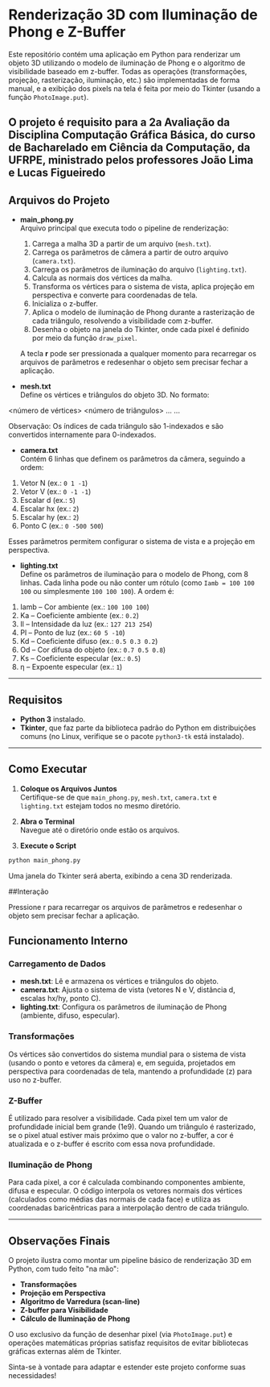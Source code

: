 # Renderização 3D com Iluminação de Phong e Z-Buffer

Este repositório contém uma aplicação em Python para renderizar um objeto 3D utilizando o modelo de iluminação de Phong e o algoritmo de visibilidade baseado em z-buffer. Todas as operações (transformações, projeção, rasterização, iluminação, etc.) são implementadas de forma manual, e a exibição dos pixels na tela é feita por meio do Tkinter (usando a função `PhotoImage.put`).

O projeto é requisito para a 2a Avaliação da Disciplina Computação Gráfica Básica, do curso de Bacharelado em Ciência da Computação, da UFRPE, ministrado pelos professores João Lima e Lucas Figueiredo
---

## Arquivos do Projeto

- **main_phong.py**  
  Arquivo principal que executa todo o pipeline de renderização:  
  1. Carrega a malha 3D a partir de um arquivo (`mesh.txt`).  
  2. Carrega os parâmetros de câmera a partir de outro arquivo (`camera.txt`).  
  3. Carrega os parâmetros de iluminação do arquivo (`lighting.txt`).  
  4. Calcula as normais dos vértices da malha.  
  5. Transforma os vértices para o sistema de vista, aplica projeção em perspectiva e converte para coordenadas de tela.  
  6. Inicializa o z-buffer.  
  7. Aplica o modelo de iluminação de Phong durante a rasterização de cada triângulo, resolvendo a visibilidade com z-buffer.  
  8. Desenha o objeto na janela do Tkinter, onde cada pixel é definido por meio da função `draw_pixel`.

  A tecla **r** pode ser pressionada a qualquer momento para recarregar os arquivos de parâmetros e redesenhar o objeto sem precisar fechar a aplicação.

- **mesh.txt**  
  Define os vértices e triângulos do objeto 3D. No formato:

<número de vértices>
<número de triângulos> <x1> <y1> <z1> <x2> <y2> <z2> 
... 
<xn> <yn> <zn> <i1> <i2> <i3> 
...

Observação: Os índices de cada triângulo são 1-indexados e são convertidos internamente para 0-indexados.

- **camera.txt**  
Contém 6 linhas que definem os parâmetros da câmera, seguindo a ordem:
1. Vetor N (ex.: `0 1 -1`)  
2. Vetor V (ex.: `0 -1 -1`)  
3. Escalar d (ex.: `5`)  
4. Escalar hx (ex.: `2`)  
5. Escalar hy (ex.: `2`)  
6. Ponto C (ex.: `0 -500 500`)  

Esses parâmetros permitem configurar o sistema de vista e a projeção em perspectiva.

- **lighting.txt**  
Define os parâmetros de iluminação para o modelo de Phong, com 8 linhas. Cada linha pode ou não conter um rótulo (como `Iamb = 100 100 100` ou simplesmente `100 100 100`). A ordem é:
1. Iamb – Cor ambiente (ex.: `100 100 100`)  
2. Ka – Coeficiente ambiente (ex.: `0.2`)  
3. Il – Intensidade da luz (ex.: `127 213 254`)  
4. Pl – Ponto de luz (ex.: `60 5 -10`)  
5. Kd – Coeficiente difuso (ex.: `0.5 0.3 0.2`)  
6. Od – Cor difusa do objeto (ex.: `0.7 0.5 0.8`)  
7. Ks – Coeficiente especular (ex.: `0.5`)  
8. η – Expoente especular (ex.: `1`)

---

## Requisitos

- **Python 3** instalado.  
- **Tkinter**, que faz parte da biblioteca padrão do Python em distribuições comuns (no Linux, verifique se o pacote `python3-tk` está instalado).

---

## Como Executar

1. **Coloque os Arquivos Juntos**  
 Certifique-se de que `main_phong.py`, `mesh.txt`, `camera.txt` e `lighting.txt` estejam todos no mesmo diretório.

2. **Abra o Terminal**  
 Navegue até o diretório onde estão os arquivos.

3. **Execute o Script**  
 ```bash
 python main_phong.py
```
Uma janela do Tkinter será aberta, exibindo a cena 3D renderizada.

##Interação

Pressione r para recarregar os arquivos de parâmetros e redesenhar o objeto sem precisar fechar a aplicação.

## Funcionamento Interno

### Carregamento de Dados
- **mesh.txt**: Lê e armazena os vértices e triângulos do objeto.  
- **camera.txt**: Ajusta o sistema de vista (vetores N e V, distância d, escalas hx/hy, ponto C).  
- **lighting.txt**: Configura os parâmetros de iluminação de Phong (ambiente, difuso, especular).

### Transformações
Os vértices são convertidos do sistema mundial para o sistema de vista (usando o ponto e vetores da câmera) e, em seguida, projetados em perspectiva para coordenadas de tela, mantendo a profundidade (z) para uso no z-buffer.

### Z-Buffer
É utilizado para resolver a visibilidade. Cada pixel tem um valor de profundidade inicial bem grande (1e9). Quando um triângulo é rasterizado, se o pixel atual estiver mais próximo que o valor no z-buffer, a cor é atualizada e o z-buffer é escrito com essa nova profundidade.

### Iluminação de Phong
Para cada pixel, a cor é calculada combinando componentes ambiente, difusa e especular. O código interpola os vetores normais dos vértices (calculados como médias das normais de cada face) e utiliza as coordenadas baricêntricas para a interpolação dentro de cada triângulo.

---

## Observações Finais
O projeto ilustra como montar um pipeline básico de renderização 3D em Python, com tudo feito "na mão":

- **Transformações**  
- **Projeção em Perspectiva**  
- **Algoritmo de Varredura (scan-line)**  
- **Z-buffer para Visibilidade**  
- **Cálculo de Iluminação de Phong**

O uso exclusivo da função de desenhar pixel (via `PhotoImage.put`) e operações matemáticas próprias satisfaz requisitos de evitar bibliotecas gráficas externas além de Tkinter.

Sinta-se à vontade para adaptar e estender este projeto conforme suas necessidades!
